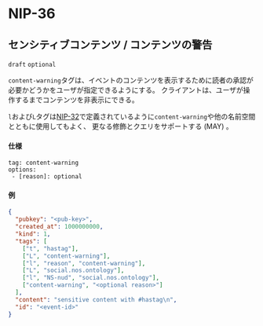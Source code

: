 NIP-36
======

センシティブコンテンツ / コンテンツの警告
-----------------------------------

`draft` `optional`

`content-warning`タグは、イベントのコンテンツを表示するために読者の承認が必要かどうかをユーザが指定できるようにする。
クライアントは、ユーザが操作するまでコンテンツを非表示にできる。

`l`および`L`タグは[NIP-32](32.md)で定義されているように`content-warning`や他の名前空間とともに使用してもよく、
更なる修飾とクエリをサポートする (MAY) 。

#### 仕様

```
tag: content-warning
options:
 - [reason]: optional
```

#### 例

```json
{
  "pubkey": "<pub-key>",
  "created_at": 1000000000,
  "kind": 1,
  "tags": [
    ["t", "hastag"],
    ["L", "content-warning"],
    ["l", "reason", "content-warning"],
    ["L", "social.nos.ontology"],
    ["l", "NS-nud", "social.nos.ontology"],
    ["content-warning", "<optional reason>"]
  ],
  "content": "sensitive content with #hastag\n",
  "id": "<event-id>"
}
```
